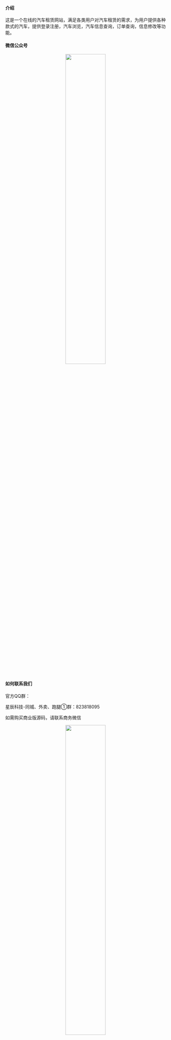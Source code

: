 #### 介绍
这是一个在线的汽车租赁网站，满足各类用户对汽车租赁的需求，为用户提供各种款式的汽车，提供登录注册，汽车浏览，汽车信息查询，订单查询，信息修改等功能。

#### 微信公众号
<center>
	<img src="https://img.laibokj.com/officialAccounts/qrcode/qrcode/1m_430.jpg" width="50%">
</center>

#### 如何联系我们
官方QQ群：

  星辰科技-同城、外卖、跑腿①群：823818095

如需购买商业版源码，请联系商务微信

<center>
	<img src="https://img.laibokj.com/officialAccounts/members/vivi.jpg" width="50%">
</center>

#### 相关截图

##### 1.移动端截图

<img src="https://img.laibokj.com/car-rental/images/screenshot/main.png">
<img src="https://img.laibokj.com/car-rental/images/screenshot/car-classify.png">
<img src="https://img.laibokj.com/car-rental/images/screenshot/user.png">
<img src="https://img.laibokj.com/car-rental/images/screenshot/enterprise-apply.png">
<img src="https://img.laibokj.com/car-rental/images/screenshot/car-detail.png">
<img src="https://img.laibokj.com/car-rental/images/screenshot/order-detail.png">

##### 2.后端截图

<img src="https://img.laibokj.com/CShop/managementSystem/managementSystem/main.png">
<img src="https://img.laibokj.com/CShop/managementSystem/managementSystem/goods.png">
<img src="https://img.laibokj.com/CShop/managementSystem/managementSystem/orders.png">
<img src="https://img.laibokj.com/CShop/managementSystem/managementSystem/marketing.png">
<img src="https://img.laibokj.com/CShop/managementSystem/managementSystem/data.png">
<img src="https://img.laibokj.com/CShop/managementSystem/managementSystem/finance.png">
<img src="https://img.laibokj.com/CShop/managementSystem/managementSystem/system.png">